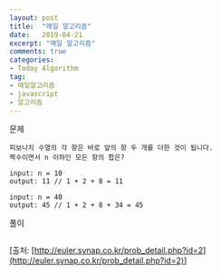 ```yaml
---
layout: post
title:  "매일 알고리즘"
date:   2019-04-21
excerpt: "매일 알고리즘"
comments: true
categories:
- Today Algorithm
tag:
- 매일알고리즘
- javascript
- 알고리즘
---
```


문제
```
피보나치 수열의 각 항은 바로 앞의 항 두 개를 더한 것이 됩니다.
짝수이면서 n 이하인 모든 항의 합은?

input: n = 10
output: 11 // 1 + 2 + 8 = 11

input: n = 40
output: 45 // 1 + 2 + 8 + 34 = 45
```

풀이
```javascript
```

[출처: [http://euler.synap.co.kr/prob_detail.php?id=2](http://euler.synap.co.kr/prob_detail.php?id=2)]
